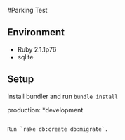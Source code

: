 #Parking Test


## Environment

* Ruby 2.1.1p76
* sqlite

## Setup

Install bundler and run `bundle install`

production: *development
```

Run `rake db:create db:migrate`.


